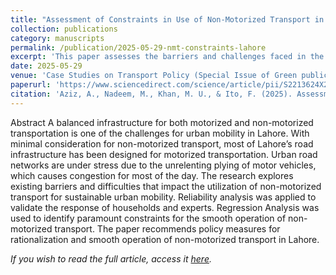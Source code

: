 ```yaml
---
title: "Assessment of Constraints in Use of Non-Motorized Transport in Lahore"
collection: publications
category: manuscripts
permalink: /publication/2025-05-29-nmt-constraints-lahore
excerpt: 'This paper assesses the barriers and challenges faced in the use of non-motorized transport in Lahore, Pakistan, using empirical data and policy analysis to identify key constraints and recommendations for improvement.'
date: 2025-05-29
venue: 'Case Studies on Transport Policy (Special Issue of Green public transport systems: Planning, operation, and control)'
paperurl: 'https://www.sciencedirect.com/science/article/pii/S2213624X25001403?via%3Dihub'
citation: 'Aziz, A., Nadeem, M., Khan, M. U., & Ito, F. (2025). Assessment of constraints in use of non-motorized transport in Lahore. Case Studies on Transport Policy, 101503.'
---
```


Abstract
A balanced infrastructure for both motorized and non-motorized transportation is one of the challenges for urban mobility in Lahore. With minimal consideration for non-motorized transport, most of Lahore’s road infrastructure has been designed for motorized transportation. Urban road networks are under stress due to the unrelenting plying of motor vehicles, which causes congestion for most of the day. The research explores existing barriers and difficulties that impact the utilization of non-motorized transport for sustainable urban mobility. Reliability analysis was applied to validate the response of households and experts. Regression Analysis was used to identify paramount constraints for the smooth operation of non-motorized transport. The paper recommends policy measures for rationalization and smooth operation of non-motorized transport in Lahore.

*If you wish to read the full article, access it [here](https://www.sciencedirect.com/science/article/pii/S2213624X25001403?via%3Dihub).*
